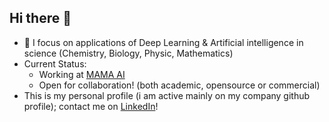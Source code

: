 ## Hi there 👋
- 🧬 I focus on applications of Deep Learning & Artificial intelligence in science (Chemistry, Biology, Physic, Mathematics)
- Current Status:
  - Working at [MAMA AI](https://themama.ai/)
  - Open for collaboration! (both academic, opensource or commercial)
- This is my personal profile (i am active mainly on my company github profile); contact me on [LinkedIn](www.linkedin.com/in/miroslav-lžičař-1b8842b4)!


<!--
**lzicar1/lzicar1** is a ✨ _special_ ✨ repository because its `README.md` (this file) appears on your GitHub profile.

Here are some ideas to get you started:

- 🔭 I’m currently working on ...
- 🌱 I’m currently learning ...
- 👯 I’m looking to collaborate on ...
- 🤔 I’m looking for help with ...
- 💬 Ask me about ...
- 📫 How to reach me: ...
- 😄 Pronouns: ...
- ⚡ Fun fact: ...
-->
